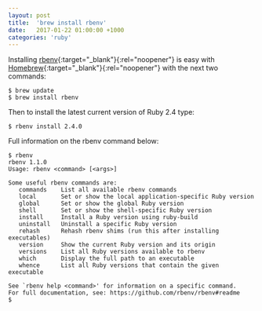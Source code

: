 ```yaml
---
layout: post
title:  'brew install rbenv'
date:   2017-01-22 01:00:00 +1000
categories: 'ruby'
---
```


Installing [rbenv](https://github.com/rbenv/rbenv){:target="_blank"}{:rel="noopener"} is easy with [Homebrew](http://brew.sh/){:target="_blank"}{:rel="noopener"} with the next two commands:

```
$ brew update
$ brew install rbenv
```

Then to install the latest current version of Ruby 2.4 type:

```
$ rbenv install 2.4.0
```

Full information on the rbenv command below:

```
$ rbenv
rbenv 1.1.0
Usage: rbenv <command> [<args>]

Some useful rbenv commands are:
   commands    List all available rbenv commands
   local       Set or show the local application-specific Ruby version
   global      Set or show the global Ruby version
   shell       Set or show the shell-specific Ruby version
   install     Install a Ruby version using ruby-build
   uninstall   Uninstall a specific Ruby version
   rehash      Rehash rbenv shims (run this after installing executables)
   version     Show the current Ruby version and its origin
   versions    List all Ruby versions available to rbenv
   which       Display the full path to an executable
   whence      List all Ruby versions that contain the given executable

See `rbenv help <command>' for information on a specific command.
For full documentation, see: https://github.com/rbenv/rbenv#readme
$
```
